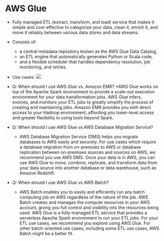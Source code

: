 # AWS Glue

* Fully managed ETL (extract, transform, and load) service that makes it simple and cost-effective to categorize your data, clean it, enrich it, and move it reliably between various data stores and data streams.
* Consists of:
    * a central metadata repository known as the AWS Glue Data Catalog, 
    * an ETL engine that automatically generates Python or Scala code, 
    * and a flexible scheduler that handles dependency resolution, job monitoring, and retries.
* Use cases:
![](https://s3.amazonaws.com/media.whizlabs.com/learn/2019/04/04/ckeditor_2.png)
* Q: When should I use AWS Glue vs. Amazon EMR?
    *AWS Glue works on top of the Apache Spark environment to provide a scale-out execution environment for your data transformation jobs. AWS Glue infers, evolves, and monitors your ETL jobs to greatly simplify the process of creating and maintaining jobs. Amazon EMR provides you with direct access to your Hadoop environment, affording you lower-level access and greater flexibility in using tools beyond Spark.

* Q: When should I use AWS Glue vs AWS Database Migration Service?

    * AWS Database Migration Service (DMS) helps you migrate databases to AWS easily and securely. For use cases which require a database migration from on-premises to AWS or database replication between on-premises sources and sources on AWS, we recommend you use AWS DMS. Once your data is in AWS, you can use AWS Glue to move, combine, replicate, and transform data from your data source into another database or data warehouse, such as Amazon Redshift.

* Q: When should I use AWS Glue vs AWS Batch?

    * AWS Batch enables you to easily and efficiently run any batch computing job on AWS regardless of the nature of the job. AWS Batch creates and manages the compute resources in your AWS account, giving you full control and visibility into the resources being used. AWS Glue is a fully-managed ETL service that provides a serverless Apache Spark environment to run your ETL jobs. For your ETL use cases, we recommend you explore using AWS Glue. For other batch-oriented use cases, including some ETL use cases, AWS Batch might be a better fit.

